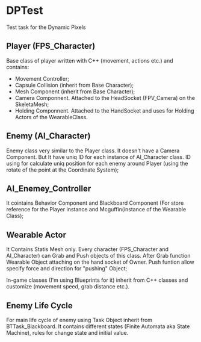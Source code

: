 # DPTest
Test task for the Dynamic Pixels

## Player (FPS_Character)
Base class of player written with C++ (movement, actions etc.) and contains: 
- Movement Controller;
- Capsule Collision (inherit from Base Character); 
- Mesh Component (inherit from Base Character); 
- Camera Componnent. Attached to the HeadSocket (FPV_Camera) on the SkeletaMesh;
- Holding Componnent. Attached to the HandSocket and uses for Holding Actors of the WearableClass.

## Enemy (AI_Character)
Enemy class very similar to the Player class. It doesn't have a Camera Component. But It have uniq ID for each instance of AI_Character class.
ID using for calculate uniq position for each enemy around Player (using the rotate of the point at the Coordinate System);

## AI_Enemey_Controller
It cointains Behavior Component and Blackboard Component (For store reference for the Player instance 
and Mcguffin(instance of the Wearable Class);

## Wearable Actor
It Contains Statis Mesh only. Every character (FPS_Character and AI_Character) can Grab and Push objects of this class.
After Grab function Wearable Object attaching on the hand socket of Owner. 
Push funtion allow specify force and direction for "pushing" Object;

In-game classes (I'm using Blueprints for it) inherit from C++ classes and customize (movement speed, grab distance etc.).

## Enemy Life Cycle
For main life cycle of enemy using Task Object inherit from BTTask_Blackboard.
It contains different states (Finite Automata aka State Machine), rules for change state and initial value.
